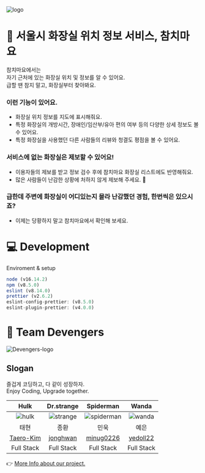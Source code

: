 <img alt="logo" src="https://user-images.githubusercontent.com/66931635/165492483-458cd129-013b-4c30-9bff-37e8fbb21780.png">

# 🚻 서울시 화장실 위치 정보 서비스, 참치마요
참치마요에서는<br /> 자기 근처에 있는 화장실 위치 및 정보를 알 수 있어요. <br />
급할 땐 참지 말고, 화장실부터 찾아봐요.

### 이런 기능이 있어요.
- 화장실 위치 정보를 지도에 표시해줘요.
- 특정 화장실의 개방시간, 장애인/임산부/유아 편의 여부 등의 다양한 상세 정보도 볼 수 있어요.
- 특정 화장실을 사용했던 다른 사람들의 리뷰와 청결도 평점을 볼 수 있어요.

### 서비스에 없는 화장실은 제보할 수 있어요!
- 이용자들의 제보를 받고 정보 검수 후에 참치마요 화장실 리스트에도 반영해줘요.
- 많은 사람들이 난감한 상황에 처하지 않게 제보해 주세요. 🙏

### 급한데 주변에 화장실이 어디있는지 몰라 난감했던 경험, 한번씩은 있으시죠?
- 이제는 당황하지 말고 참치마요에서 확인해 보세요.

# 💻 Development
Enviroment & setup
```js
node (v16.14.2)
npm (v8.5.0)
eslint (v8.14.0)
prettier (v2.6.2)
eslint-config-prettier: (v8.5.0)
eslint-plugin-prettier: (v4.0.0)
```
# 👥 Team Devengers

![Devengers-logo](https://user-images.githubusercontent.com/66931635/161847479-935b8e6e-68e1-4c8c-8a84-5e75744ae8f5.png)

## Slogan
즐겁게 코딩하고, 다 같이 성장하자.<br />
Enjoy Coding, Upgrade together.


| Hulk | Dr.strange | Spiderman | Wanda |
|:-----------:|:-----------:|:-----------:|:-----------:|
| ![hulk](https://user-images.githubusercontent.com/66931635/161848777-17c6c255-3eb2-4bb0-a24d-b6dbefd99bf3.png) | ![strange](https://user-images.githubusercontent.com/66931635/161849438-36c02e26-e098-4899-bf03-66dcc687b09b.png) | ![spiderman](https://user-images.githubusercontent.com/66931635/161849454-a2fee3ca-1660-44f7-ad09-74a099dc256b.png) | ![wanda](https://user-images.githubusercontent.com/66931635/161849467-a8ebf895-8261-413b-92db-0204c0fb1385.png) |
| 태현 | 종환 | 민욱 | 예은 |
| [Taero-Kim](https://github.com/Taero-Kim) | [jonghwan](https://github.com/jonghwan-code) | [minug0226](https://github.com/minug0226) | [yedoll22](https://github.com/yedoll22) |
| Full Stack | Full Stack | Full Stack | Full Stack |

👉 [More Info about our project.](https://github.com/codestates/vote-slug/wiki)
